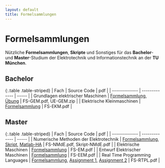 ```yaml
---
layout: default
title: Formelsammlungen
---
```

# Formelsammlungen

Nützliche **Formelsammlungen**, **Skripte** und Sonstiges für das **Bachelor**- und **Master**-Studium der Elektrotechnik und Informationstechnik an der **TU München**.

## Bachelor

{:.table .table-striped}
| Fach        | Source Code           | pdf  |
| ------------- | ------------- | ----- |
| Grundlagen elektrischer Maschinen | [Formelsammlung](https://github.com/MaKeAppDev/FS-GEM), [Übung](https://github.com/MaKeAppDev/UE-GEM) | FS-GEM.pdf, UE-GEM.zip |
| Elektrische Kleinmaschinen | [Formelsammlung](https://github.com/MaKeAppDev/FS-EKM) | FS-EKM.pdf |

## Master

{:.table .table-striped}
| Fach        | Source Code           | pdf  |
| ------------- | ------------- | ----- |
| Numerische Methoden der Elektrotechnik | [Formelsammlung](https://github.com/MaKeAppDev/FS-NMdE), [Skript](https://github.com/MaKeAppDev/Skript-NMdE), [Matlab-HA](https://bitbucket.org/thetexteam/numerik-uebung/) | FS-NMdE.pdf, Skript-NMdE.pdf |
| Elektrische Maschinen | [Formelsammlung](https://github.com/MaKeAppDev/FS-EM) | FS-EM.pdf |
| Entwurf Elektrischer Maschinen | [Formelsammlung](https://github.com/MaKeAppDev/FS-EEM) | FS-EEM.pdf |
| Real Time Programming Languages | [Formelsammlung](https://github.com/MaKeAppDev/FS-RTPL), [Assignment 1](https://bitbucket.org/rtpl/assignment_1/), [Assignment 2](https://bitbucket.org/rtpl/assignment_2/) | FS-RTPL.pdf |
